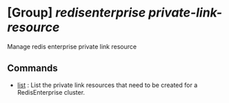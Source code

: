 # [Group] _redisenterprise private-link-resource_

Manage redis enterprise private link resource

## Commands

- [list](/Commands/redisenterprise/private-link-resource/_list.md)
: List the private link resources that need to be created for a RedisEnterprise cluster.
